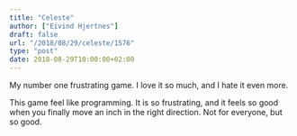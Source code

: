 ```yaml
---
title: "Celeste"
author: ["Eivind Hjertnes"]
draft: false
url: "/2018/08/29/celeste/1576"
type: "post"
date: 2018-08-29T10:00:00+02:00
---
```


My number one frustrating game. I love it so much, and I hate it even
more.

This game feel like programming. It is so frustrating, and it feels so
good when you finally move an inch in the right direction. Not for
everyone, but so good.
